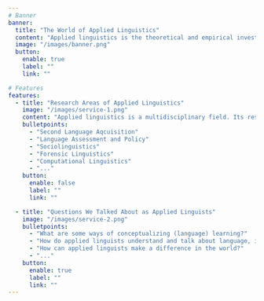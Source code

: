 ```yaml
---
# Banner
banner:
  title: "The World of Applied Linguistics"
  content: "Applied linguistics is the theoretical and empirical investigation of real-world problems in which language is a central issue. Brumfit (1995)"
  image: "/images/banner.png"
  button:
    enable: true
    label: ""
    link: ""

# Features
features:
  - title: "Research Areas of Applied Linguistics"
    image: "/images/service-1.png"
    content: "Applied linguistics is a multidisciplinary field. Its research fields include:"
    bulletpoints:
      - "Second Language Aqcuisition"
      - "Language Assessment and Policy"
      - "Sociolinguistics"
      - "Forensic Linguistics"
      - "Computational Linguistics"
      - "..."
    button:
      enable: false
      label: ""
      link: ""

  - title: "Questions We Talked About as Applied Linguists"
    image: "/images/service-2.png"
    bulletpoints:
      - "What are some ways of conceptualizing (language) learning?"
      - "How do applied linguists understand and talk about language, identity, and difference?"
      - "How can applied linguists make a difference in the world?"
      - "..."
    button:
      enable: true
      label: ""
      link: ""
---
```

